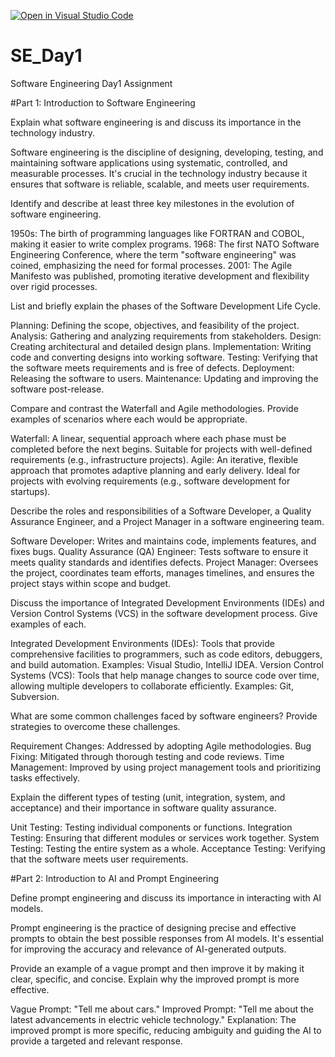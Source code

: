[![Open in Visual Studio Code](https://classroom.github.com/assets/open-in-vscode-2e0aaae1b6195c2367325f4f02e2d04e9abb55f0b24a779b69b11b9e10269abc.svg)](https://classroom.github.com/online_ide?assignment_repo_id=18364117&assignment_repo_type=AssignmentRepo)
# SE_Day1
Software Engineering Day1 Assignment

#Part 1: Introduction to Software Engineering

Explain what software engineering is and discuss its importance in the technology industry.

Software engineering is the discipline of designing, developing, testing, and maintaining software applications using systematic, controlled, and measurable processes. It's crucial in the technology industry because it ensures that software is reliable, scalable, and meets user requirements.

Identify and describe at least three key milestones in the evolution of software engineering.

1950s: The birth of programming languages like FORTRAN and COBOL, making it easier to write complex programs.
1968: The first NATO Software Engineering Conference, where the term "software engineering" was coined, emphasizing the need for formal processes.
2001: The Agile Manifesto was published, promoting iterative development and flexibility over rigid processes.


List and briefly explain the phases of the Software Development Life Cycle.

Planning: Defining the scope, objectives, and feasibility of the project.
Analysis: Gathering and analyzing requirements from stakeholders.
Design: Creating architectural and detailed design plans.
Implementation: Writing code and converting designs into working software.
Testing: Verifying that the software meets requirements and is free of defects.
Deployment: Releasing the software to users.
Maintenance: Updating and improving the software post-release.


Compare and contrast the Waterfall and Agile methodologies. Provide examples of scenarios where each would be appropriate.

Waterfall: A linear, sequential approach where each phase must be completed before the next begins. Suitable for projects with well-defined requirements (e.g., infrastructure projects).
Agile: An iterative, flexible approach that promotes adaptive planning and early delivery. Ideal for projects with evolving requirements (e.g., software development for startups).

Describe the roles and responsibilities of a Software Developer, a Quality Assurance Engineer, and a Project Manager in a software engineering team.

Software Developer: Writes and maintains code, implements features, and fixes bugs.
Quality Assurance (QA) Engineer: Tests software to ensure it meets quality standards and identifies defects.
Project Manager: Oversees the project, coordinates team efforts, manages timelines, and ensures the project stays within scope and budget.

Discuss the importance of Integrated Development Environments (IDEs) and Version Control Systems (VCS) in the software development process. Give examples of each.

Integrated Development Environments (IDEs): Tools that provide comprehensive facilities to programmers, such as code editors, debuggers, and build automation. Examples: Visual Studio, IntelliJ IDEA.
Version Control Systems (VCS): Tools that help manage changes to source code over time, allowing multiple developers to collaborate efficiently. Examples: Git, Subversion.


What are some common challenges faced by software engineers? Provide strategies to overcome these challenges.

Requirement Changes: Addressed by adopting Agile methodologies.
Bug Fixing: Mitigated through thorough testing and code reviews.
Time Management: Improved by using project management tools and prioritizing tasks effectively.

Explain the different types of testing (unit, integration, system, and acceptance) and their importance in software quality assurance.

Unit Testing: Testing individual components or functions.
Integration Testing: Ensuring that different modules or services work together.
System Testing: Testing the entire system as a whole.
Acceptance Testing: Verifying that the software meets user requirements.


#Part 2: Introduction to AI and Prompt Engineering


Define prompt engineering and discuss its importance in interacting with AI models.

Prompt engineering is the practice of designing precise and effective prompts to obtain the best possible responses from AI models. It's essential for improving the accuracy and relevance of AI-generated outputs.


Provide an example of a vague prompt and then improve it by making it clear, specific, and concise. Explain why the improved prompt is more effective.

Vague Prompt: "Tell me about cars."
Improved Prompt: "Tell me about the latest advancements in electric vehicle technology."
Explanation: The improved prompt is more specific, reducing ambiguity and guiding the AI to provide a targeted and relevant response.
